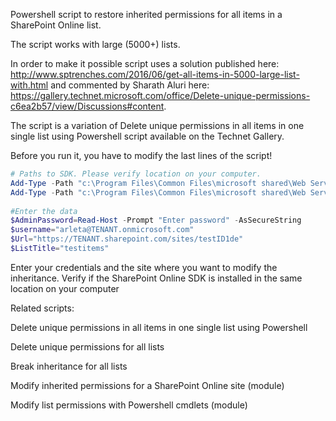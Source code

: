 Powershell script to restore inherited permissions for all items in a SharePoint Online list.

 

The script works with large (5000+) lists.

In order to make it possible script uses a solution published here: http://www.sptrenches.com/2016/06/get-all-items-in-5000-large-list-with.html and commented by Sharath Aluri here: https://gallery.technet.microsoft.com/office/Delete-unique-permissions-c6ea2b57/view/Discussions#content.

 

The script is a variation of Delete unique permissions in all items in one single list using Powershell  script available on the Technet Gallery.

 

Before you run it, you have to modify the last lines of the script!

 

 

```PowerShell
# Paths to SDK. Please verify location on your computer. 
Add-Type -Path "c:\Program Files\Common Files\microsoft shared\Web Server Extensions\16\ISAPI\Microsoft.SharePoint.Client.dll"  
Add-Type -Path "c:\Program Files\Common Files\microsoft shared\Web Server Extensions\16\ISAPI\Microsoft.SharePoint.Client.Runtime.dll" 
 
#Enter the data 
$AdminPassword=Read-Host -Prompt "Enter password" -AsSecureString 
$username="arleta@TENANT.onmicrosoft.com" 
$Url="https://TENANT.sharepoint.com/sites/testID1de" 
$ListTitle="testitems" 
``` 

Enter your credentials and the site where you want to modify the inheritance. 
Verify if the SharePoint Online SDK is installed in the same location on your computer
 

 

 

 

 

Related scripts:

Delete unique permissions in all items in one single list using Powershell 

Delete unique permissions for all lists

Break inheritance for all lists

Modify inherited permissions for a SharePoint Online site (module)

Modify list permissions with Powershell cmdlets (module)

